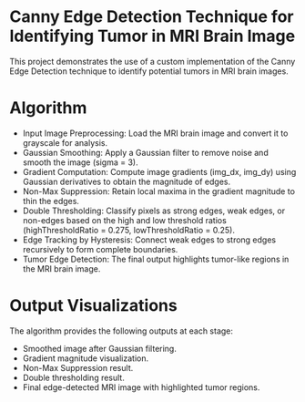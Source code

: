 # Canny Edge Detection Technique for Identifying Tumor in MRI Brain Image
This project demonstrates the use of a custom implementation of the Canny Edge Detection technique to identify potential tumors in MRI brain images.

# Algorithm
- Input Image Preprocessing: Load the MRI brain image and convert it to grayscale for analysis.
- Gaussian Smoothing: Apply a Gaussian filter to remove noise and smooth the image (sigma = 3).
- Gradient Computation: Compute image gradients (img_dx, img_dy) using Gaussian derivatives to obtain the magnitude of edges.
- Non-Max Suppression: Retain local maxima in the gradient magnitude to thin the edges.
- Double Thresholding: Classify pixels as strong edges, weak edges, or non-edges based on the high and low threshold ratios (highThresholdRatio = 0.275, lowThresholdRatio = 0.25).
- Edge Tracking by Hysteresis: Connect weak edges to strong edges recursively to form complete boundaries.
- Tumor Edge Detection: The final output highlights tumor-like regions in the MRI brain image.

# Output Visualizations
The algorithm provides the following outputs at each stage:
- Smoothed image after Gaussian filtering.
- Gradient magnitude visualization.
- Non-Max Suppression result.
- Double thresholding result.
- Final edge-detected MRI image with highlighted tumor regions.
